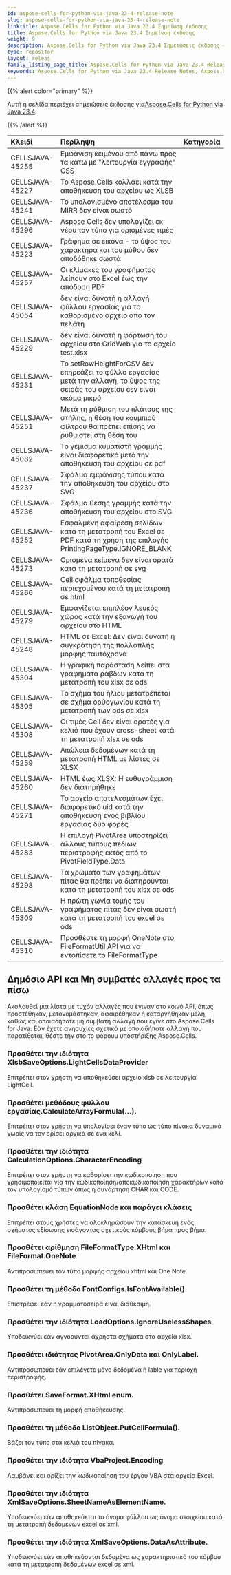 ```yaml
---
id: aspose-cells-for-python-via-java-23-4-release-note
slug: aspose-cells-for-python-via-java-23-4-release-note
linktitle: Aspose.Cells for Python via Java 23.4 Σημείωση έκδοσης
title: Aspose.Cells for Python via Java 23.4 Σημείωση έκδοσης
weight: 9
description: Aspose.Cells for Python via Java 23.4 Σημειώσεις έκδοσης – οι πιο πρόσφατες βελτιώσεις, νέες δυνατότητες και επιδιορθώσεις
type: repositor
layout: releas
family_listing_page_title: Aspose.Cells for Python via Java 23.4 Release Note
keywords: Aspose.Cells for Python via Java 23.4 Release Notes, Aspose.Cells for Python via Java 23.4 updates and fixe
---
```

{{% alert color="primary" %}}

 Αυτή η σελίδα περιέχει σημειώσεις έκδοσης για[Aspose.Cells for Python via Java 23.4](https://releases.aspose.com/cells/python-java/new-releases/aspose.cells-for-python-via-java-23.4/).

{{% /alert %}}

|**Κλειδί**|**Περίληψη**|**Κατηγορία**|
| :- | :- | :- |
|CELLSJAVA-45255|Εμφάνιση κειμένου από πάνω προς τα κάτω με "λειτουργία εγγραφής" CSS|
|CELLSJAVA-45227|Το Aspose.Cells κολλάει κατά την αποθήκευση του αρχείου ως XLSB|
|CELLSJAVA-45241|Το υπολογισμένο αποτέλεσμα του MIRR δεν είναι σωστό|
|CELLSJAVA-45296|Aspose Cells δεν υπολογίζει εκ νέου τον τύπο για ορισμένες τιμές|
|CELLSJAVA-45223|Γράφημα σε εικόνα - το ύψος του χαρακτήρα και του μύθου δεν αποδόθηκε σωστά|
|CELLSJAVA-45257| Οι κλίμακες του γραφήματος λείπουν στο Excel έως την απόδοση PDF|
|CELLSJAVA-45054|δεν είναι δυνατή η αλλαγή φύλλου εργασίας για το καθορισμένο αρχείο από τον πελάτη|
|CELLSJAVA-45229|δεν είναι δυνατή η φόρτωση του αρχείου στο GridWeb για το αρχείο test.xlsx|
|CELLSJAVA-45231|Το setRowHeightForCSV δεν επηρεάζει το φύλλο εργασίας μετά την αλλαγή, το ύψος της σειράς του αρχείου csv είναι ακόμα μικρό|
|CELLSJAVA-45251|Μετά τη ρύθμιση του πλάτους της στήλης, η θέση του κουμπιού φίλτρου θα πρέπει επίσης να ρυθμιστεί στη θέση του|
|CELLSJAVA-45082|Το γέμισμα κυματιστή γραμμής είναι διαφορετικό μετά την αποθήκευση του αρχείου σε pdf|
|CELLSJAVA-45237|Σφάλμα εμφάνισης τύπου κατά την αποθήκευση του αρχείου στο SVG|
|CELLSJAVA-45236|Σφάλμα θέσης γραμμής κατά την αποθήκευση του αρχείου στο SVG|
|CELLSJAVA-45252|Εσφαλμένη αφαίρεση σελίδων κατά τη μετατροπή του Excel σε PDF κατά τη χρήση της επιλογής PrintingPageType.IGNORE_BLANK|
|CELLSJAVA-45273|Ορισμένα κείμενα δεν είναι ορατά κατά τη μετατροπή σε svg|
|CELLSJAVA-45266|Cell σφάλμα τοποθεσίας περιεχομένου κατά τη μετατροπή σε html|
|CELLSJAVA-45279|Εμφανίζεται επιπλέον λευκός χώρος κατά την εξαγωγή του αρχείου στο HTML|
|CELLSJAVA-45248| HTML σε Excel: Δεν είναι δυνατή η συγκράτηση της πολλαπλής μορφής ταυτόχρονα|
|CELLSJAVA-45304|Η γραφική παράσταση λείπει στα γραφήματα ράβδων κατά τη μετατροπή του xlsx σε ods|
|CELLSJAVA-45305|Το σχήμα του ήλιου μετατρέπεται σε σχήμα ορθογωνίου κατά τη μετατροπή των ods σε xlsx|
|CELLSJAVA-45308|Οι τιμές Cell δεν είναι ορατές για κελιά που έχουν cross-sheet κατά τη μετατροπή xlsx σε ods|
|CELLSJAVA-45259|Απώλεια δεδομένων κατά τη μετατροπή HTML με λίστες σε XLSX|
|CELLSJAVA-45260|HTML έως XLSX: Η ευθυγράμμιση δεν διατηρήθηκε|
|CELLSJAVA-45271| Το αρχείο αποτελεσμάτων έχει διαφορετικό uid κατά την αποθήκευση ενός βιβλίου εργασίας δύο φορές|
|CELLSJAVA-45283|Η επιλογή PivotArea υποστηρίζει άλλους τύπους πεδίων περιστροφής εκτός από το PivotFieldType.Data|
|CELLSJAVA-45298|Τα χρώματα των γραφημάτων πίτας θα πρέπει να διατηρούνται κατά τη μετατροπή του xlsx σε ods|
|CELLSJAVA-45309|Η πρώτη γωνία τομής του γραφήματος πίτας δεν είναι σωστή κατά τη μετατροπή του excel σε ods|
|CELLSJAVA-45310|Προσθέστε τη μορφή OneNote στο FileFormatUtil API για να εντοπίσετε το FileFormatType|

##  **Δημόσιο API και Μη συμβατές αλλαγές προς τα πίσω**

Ακολουθεί μια λίστα με τυχόν αλλαγές που έγιναν στο κοινό API, όπως προστέθηκαν, μετονομάστηκαν, αφαιρέθηκαν ή καταργήθηκαν μέλη, καθώς και οποιαδήποτε μη συμβατή αλλαγή που έγινε στο Aspose.Cells for Java. Εάν έχετε ανησυχίες σχετικά με οποιαδήποτε αλλαγή που παρατίθεται, θέστε την στο το φόρουμ υποστήριξης Aspose.Cells.

###  **Προσθέτει την ιδιότητα XlsbSaveOptions.LightCellsDataProvider**

Επιτρέπει στον χρήστη να αποθηκεύσει αρχείο xlsb σε λειτουργία LightCell.

###  **Προσθέτει μεθόδους φύλλου εργασίας.CalculateArrayFormula(...).**

Επιτρέπει στον χρήστη να υπολογίσει έναν τύπο ως τύπο πίνακα δυναμικά χωρίς να τον ορίσει αρχικά σε ένα κελί.

###  **Προσθέτει την ιδιότητα CalculationOptions.CharacterEncoding**

Επιτρέπει στον χρήστη να καθορίσει την κωδικοποίηση που χρησιμοποιείται για την κωδικοποίηση/αποκωδικοποίηση χαρακτήρων κατά τον υπολογισμό τύπων όπως η συνάρτηση CHAR και CODE.

###  **Προσθέτει κλάση EquationNode και παράγει κλάσεις**

Επιτρέπει στους χρήστες να ολοκληρώσουν την κατασκευή ενός σχήματος εξίσωσης εισάγοντας σχετικούς κόμβους βήμα προς βήμα.

###  **Προσθέτει αρίθμηση FileFormatType.XHtml και FileFormat.OneNote**

Αντιπροσωπεύει τον τύπο μορφής αρχείου xhtml και One Note.

###  **Προσθέτει τη μέθοδο FontConfigs.IsFontAvailable().**

Επιστρέφει εάν η γραμματοσειρά είναι διαθέσιμη.

###  **Προσθέτει την ιδιότητα LoadOptions.IgnoreUselessShapes**

Υποδεικνύει εάν αγνοούνται άχρηστα σχήματα στα αρχεία xlsx.

###  **Προσθέτει ιδιότητες PivotArea.OnlyData και OnlyLabel.**

Αντιπροσωπεύει εάν επιλέγετε μόνο δεδομένα ή lable για περιοχή περιστροφής.

###  **Προσθέτει SaveFormat.XHtml enum.**

Αντιπροσωπεύει τη μορφή αποθήκευσης.

###  **Προσθέτει τη μέθοδο ListObject.PutCellFormula().**

Βάζει τον τύπο στα κελιά του πίνακα.

###  **Προσθέτει την ιδιότητα VbaProject.Encoding**

Λαμβάνει και ορίζει την κωδικοποίηση του έργου VBA στα αρχεία Excel.

###  **Προσθέτει την ιδιότητα XmlSaveOptions.SheetNameAsElementName.**

Υποδεικνύει εάν αποθηκεύεται το όνομα φύλλου ως όνομα στοιχείου κατά τη μετατροπή δεδομένων excel σε xml.

###  **Προσθέτει την ιδιότητα XmlSaveOptions.DataAsAttribute.**

Υποδεικνύει εάν αποθηκεύονται δεδομένα ως χαρακτηριστικό του κόμβου κατά τη μετατροπή δεδομένων excel σε xml.
